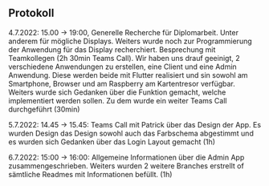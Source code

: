 ## Protokoll

4.7.2022: 15.00 -> 19:00, Generelle Recherche für Diplomarbeit. Unter anderem für mögliche Displays. Weiters wurde noch zur Programmierung der Anwendung für das Display recherchiert. Besprechung mit Teamkollegen (2h 30min Teams Call). Wir haben uns drauf geeinigt, 2 verschiedene Anwendungen zu erstellen, eine Client und eine Admin Anwendung. Diese werden beide mit Flutter realisiert und sin sowohl am Smartphone, Browser und am Raspberry am Kartentresor verfügbar. Weiters wurde sich Gedanken über die Funktion gemacht, welche implementiert werden sollen. Zu dem wurde ein weiter Teams Call durchgeführt (30min)

5.7.2022: 14.45 -> 15.45: Teams Call mit Patrick über das Design der App. Es wurden Design das Design sowohl auch das Farbschema abgestimmt und es wurden sich Gedanken über das Login Layout gemacht (1h)

6.7.2022: 15:00 -> 16:00: Allgemeine Informationen über die Admin App zusammengeschrieben. Weiters wurden 2 weitere Branches erstrellt of sämtliche Readmes mit Informationen befüllt. (1h)
